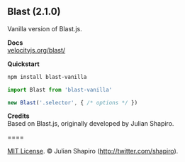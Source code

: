 ## Blast (2.1.0)

Vanilla version of Blast.js.

**Docs**  
[velocityjs.org/blast/](http://velocityjs.org/blast/)

**Quickstart**

```sh
npm install blast-vanilla
```

```js
import Blast from 'blast-vanilla'

new Blast('.selector', { /* options */ })
```

**Credits**  
Based on Blast.js, originally developed by Julian Shapiro.

====

[MIT License](LICENSE). © Julian Shapiro (http://twitter.com/shapiro).

